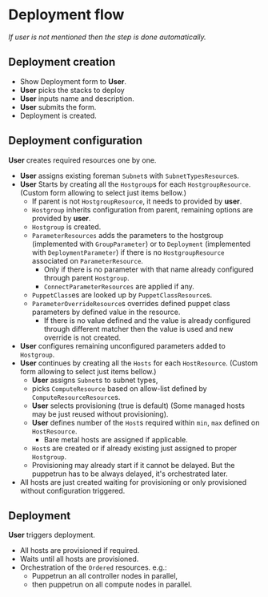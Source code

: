 # Deployment flow

_If user is not mentioned then the step is done automatically._

## Deployment creation

-   Show Deployment form to **User**.
-   **User** picks the stacks to deploy
-   **User** inputs name and description.
-   **User** submits the form.
-   Deployment is created.

## Deployment configuration

**User** creates required resources one by one.

-   **User** assigns existing foreman `Subnet`s with `SubnetTypesResource`s.
-   **User** Starts by creating all the `Hostgroup`s for each `HostgroupResource`.
    (Custom form allowing to select just items bellow.)
    -   If parent is not `HostgroupResource`, it needs to provided by **user**.
    -   `Hostgroup` inherits configuration from parent, remaining options
        are provided by **user**.
    -   `Hostgroup` is created.
    -   `ParameterResources` adds the parameters to the hostgroup (implemented with
        `GroupParameter`) or to `Deployment` (implemented with `DeploymentParameter`)
        if there is no `HostgroupResource` associated on `ParameterResource`.
        -   Only if there is no parameter with that name already configured through parent `Hostgroup`.
        -   `ConnectParameterResources` are applied if any.
    -   `PuppetClass`es are looked up by `PuppetClassResource`s.
    -   `ParameterOverrideResource`s overrides defined puppet class parameters by defined value
        in the resource.
        -   If there is no value defined and the value is already configured through different matcher
            then the value is used and new override is not created.
-   **User** configures remaining unconfigured parameters added to `Hostgroup`.
-   **User** continues by creating all the `Hosts` for each `HostResource`.
    (Custom form allowing to select just items bellow.)
    -   **User** assigns `Subnet`s to subnet types,
    -   picks `ComputeResource` based on allow-list defined by
        `ComputeResourceResource`s.
    -   **User** selects provisioning (true is default) (Some managed hosts may be
        just reused without provisioning).
    -   **User** defines number of the `Host`s required within `min`, `max`
        defined on `HostResource`.
        -   Bare metal hosts are assigned if applicable.
    -   `Host`s are created or if already existing just assigned to proper
        `Hostgroup`.
    -   Provisioning may already start if it cannot be delayed. But the
        puppetrun has to be always delayed, it's orchestrated later.
-   All hosts are just created waiting for provisioning or only provisioned
    without configuration triggered.

## Deployment

**User** triggers deployment.

-   All hosts are provisioned if required.
-   Waits until all hosts are provisioned.
-   Orchestration of the `Ordered` resources. e.g.:
    -   Puppetrun an all controller nodes in parallel,
    -   then puppetrun on all compute nodes in parallel.
